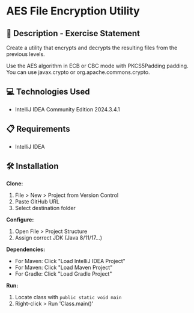 #  AES File Encryption Utility

## 📄 Description - Exercise Statement

Create a utility that encrypts and decrypts the resulting files from the previous levels.

Use the AES algorithm in ECB or CBC mode with PKCS5Padding padding. You can use javax.crypto or org.apache.commons.crypto.

## 💻 Technologies Used

- IntelliJ IDEA Community Edition 2024.3.4.1

## 📋 Requirements

- IntelliJ IDEA

## 🛠️ Installation

**Clone:**
1. File > New > Project from Version Control
2. Paste GitHub URL
3. Select destination folder

**Configure:**
1. Open File > Project Structure
2. Assign correct JDK (Java 8/11/17...)

**Dependencies:**
- For Maven: Click "Load IntelliJ IDEA Project"
- For Maven: Click "Load Maven Project"
- For Gradle: Click "Load Gradle Project"

**Run:**
1. Locate class with `public static void main`
2. Right-click > Run 'Class.main()'  